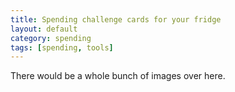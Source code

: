 ```yaml
---
title: Spending challenge cards for your fridge
layout: default
category: spending
tags: [spending, tools]
---
```

There would be a whole bunch of images over here.